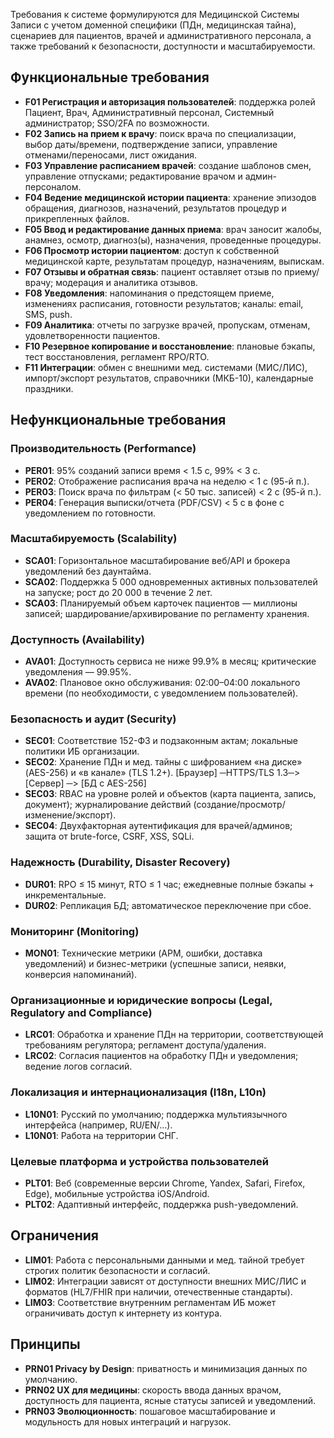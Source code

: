 
Требования к системе формулируются для Медицинской Системы Записи с учетом доменной специфики (ПДн, медицинская тайна), сценариев для пациентов, врачей и административного персонала, а также требований к безопасности, доступности и масштабируемости.

## Функциональные требования

- **F01 Регистрация и авторизация пользователей**: поддержка ролей Пациент, Врач, Административный персонал, Системный администратор; SSO/2FA по возможности.
- **F02 Запись на прием к врачу**: поиск врача по специализации, выбор даты/времени, подтверждение записи, управление отменами/переносами, лист ожидания.
- **F03 Управление расписанием врачей**: создание шаблонов смен, управление отпусками; редактирование врачом и админ-персоналом.
- **F04 Ведение медицинской истории пациента**: хранение эпизодов обращения, диагнозов, назначений, результатов процедур и прикрепленных файлов.
- **F05 Ввод и редактирование данных приема**: врач заносит жалобы, анамнез, осмотр, диагноз(ы), назначения, проведенные процедуры.
- **F06 Просмотр истории пациентом**: доступ к собственной медицинской карте, результатам процедур, назначениям, выпискам.
- **F07 Отзывы и обратная связь**: пациент оставляет отзыв по приему/врачу; модерация и аналитика отзывов.
- **F08 Уведомления**: напоминания о предстоящем приеме, изменениях расписания, готовности результатов; каналы: email, SMS, push.
- **F09 Аналитика**: отчеты по загрузке врачей, пропускам, отменам, удовлетворенности пациентов.
- **F10 Резервное копирование и восстановление**: плановые бэкапы, тест восстановления, регламент RPO/RTO.
- **F11 Интеграции**: обмен с внешними мед. системами (МИС/ЛИС), импорт/экспорт результатов, справочники (МКБ-10), календарные праздники.

## Нефункциональные требования

### Производительность (Performance)

- **PER01**: 95% созданий записи время < 1.5 с, 99% < 3 с.
- **PER02**: Отображение расписания врача на неделю < 1 с (95-й п.).
- **PER03**: Поиск врача по фильтрам (< 50 тыс. записей) < 2 с (95-й п.).
- **PER04**: Генерация выписки/отчета (PDF/CSV) < 5 с в фоне с уведомлением по готовности.

### Масштабируемость (Scalability)

- **SCA01**: Горизонтальное масштабирование веб/API и брокера уведомлений без даунтайма.
- **SCA02**: Поддержка 5 000 одновременных активных пользователей на запуске; рост до 20 000 в течение 2 лет.
- **SCA03**: Планируемый объем карточек пациентов — миллионы записей; шардирование/архивирование по регламенту хранения.

### Доступность (Availability)

- **AVA01**: Доступность сервиса не ниже 99.9% в месяц; критические уведомления — 99.95%.
- **AVA02**: Плановое окно обслуживания: 02:00–04:00 локального времени (по необходимости, с уведомлением пользователей).

### Безопасность и аудит (Security)

- **SEC01**: Соответствие 152-ФЗ и подзаконным актам; локальные политики ИБ организации.
- **SEC02**: Хранение ПДн и мед. тайны с шифрованием «на диске» (AES-256) и «в канале» (TLS 1.2+).
  [Браузер] ─HTTPS/TLS 1.3─> [Сервер] ─> [БД с AES-256]
- **SEC03**: RBAC на уровне ролей и объектов (карта пациента, запись, документ); журналирование действий (создание/просмотр/изменение/экспорт).
- **SEC04**: Двухфакторная аутентификация для врачей/админов; защита от brute-force, CSRF, XSS, SQLi.

### Надежность (Durability, Disaster Recovery)

- **DUR01**: RPO ≤ 15 минут, RTO ≤ 1 час; ежедневные полные бэкапы + инкрементальные.
- **DUR02**: Репликация БД; автоматическое переключение при сбое.

### Мониторинг (Monitoring)

- **MON01**: Технические метрики (APM, ошибки, доставка уведомлений) и бизнес-метрики (успешные записи, неявки, конверсия напоминаний).

### Организационные и юридические вопросы (Legal, Regulatory and Compliance)

- **LRC01**: Обработка и хранение ПДн на территории, соответствующей требованиям регулятора; регламент доступа/удаления.
- **LRC02**: Согласия пациентов на обработку ПДн и уведомления; ведение логов согласий.

### Локализация и интернационализация (I18n, L10n)

- **L10N01**: Русский по умолчанию; поддержка мультиязычного интерфейса (например, RU/EN/…).
- **L10N01**: Работа на территории СНГ.

### Целевые платформа и устройства пользователей

- **PLT01**: Веб (современные версии Chrome, Yandex, Safari, Firefox, Edge), мобильные устройства iOS/Android.
- **PLT02**: Адаптивный интерфейс, поддержка push-уведомлений.

## Ограничения

- **LIM01**: Работа с персональными данными и мед. тайной требует строгих политик безопасности и согласий.
- **LIM02**: Интеграции зависят от доступности внешних МИС/ЛИС и форматов (HL7/FHIR при наличии, отечественные стандарты).
- **LIM03**: Соответствие внутренним регламентам ИБ может ограничивать доступ к интернету из контура.

## Принципы

- **PRN01 Privacy by Design**: приватность и минимизация данных по умолчанию.
- **PRN02 UX для медицины**: скорость ввода данных врачом, доступность для пациента, ясные статусы записей и уведомлений.
- **PRN03 Эволюционность**: пошаговое масштабирование и модульность для новых интеграций и нагрузок.
